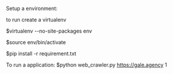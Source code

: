 
Setup a environment:

to run create a virtualenv

$virtualenv --no-site-packages env

$source env/bin/activate

$pip install -r requirement.txt

To run a application:
$python web_crawler.py https://gale.agency 1
